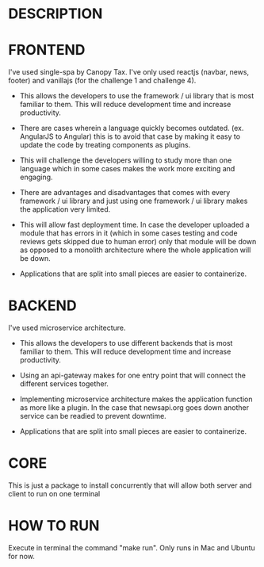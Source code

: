 # DESCRIPTION

# FRONTEND

I've used single-spa by Canopy Tax. I've only used reactjs (navbar, news, footer) and vanillajs (for the challenge 1 and challenge 4).

* This allows the developers to use the framework / ui library that is most familiar to them. This will reduce development time and increase productivity.

* There are cases wherein a language quickly becomes outdated. (ex. AngularJS to Angular) this is to avoid that case by making it easy to update the code by treating components as plugins.

* This will challenge the developers willing to study more than one language which in some cases makes the work more exciting and engaging.

* There are advantages and disadvantages that comes with every framework / ui library and just using one framework / ui library makes the application very limited.

* This will allow fast deployment time. In case the developer uploaded a module that has errors in it (which in some cases testing and code reviews gets skipped due to human error) only that module will be down as opposed to a monolith architecture where the whole application will be down.

* Applications that are split into small pieces are easier to containerize.

# BACKEND

I've used microservice architecture.

* This allows the developers to use different backends that is most familiar to them. This will reduce development time and increase productivity.

* Using an api-gateway makes for one entry point that will connect the different services together.

* Implementing microservice architecture makes the application function as more like a plugin. In the case that newsapi.org goes down another service can be readied to prevent downtime. 

* Applications that are split into small pieces are easier to containerize.

# CORE

This is just a package to install concurrently that will allow both server and client to run on one terminal

# HOW TO RUN

Execute in terminal the command "make run". Only runs in Mac and Ubuntu for now.